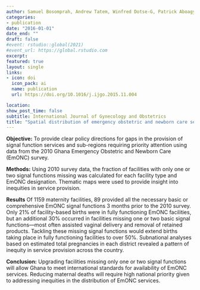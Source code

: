 ```yaml
---
author: Samuel Bosomprah, Andrew Tatem, Winfred Dotse-G, Patrick Aboagye, Zoe Matthews
categories:
- publication
date: "2016-01-01"
date_end: ""
draft: false
#event: rstudio::global(2021)
#event_url: https://global.rstudio.com
excerpt: 
featured: true
layout: single
links:
- icon: doi
  icon_pack: ai
  name: publication
  url: https://doi.org/10.1016/j.ijgo.2015.11.004

location:
show_post_time: false
subtitle: International Journal of Gynecology and Obstetrics
title: "Spatial distribution of emergency obstetric and newborn care services in Ghana: Using the evidence to plan interventions"
---
```


__Objective:__
To provide clear policy directions for gaps in the provision of signal function services and sub-regions requiring priority attention using data from the 2010 Ghana Emergency Obstetric and Newborn Care (EmONC) survey.

__Methods:__
Using 2010 survey data, the fraction of facilities with only one or two signal functions missing was calculated for each facility type and EmONC designation. Thematic maps were used to provide insight into inequities in service provision.

__Results__
Of 1159 maternity facilities, 89 provided all the necessary basic or comprehensive EmONC signal functions 3 months prior to the 2010 survey. Only 21% of facility-based births were in fully functioning EmONC facilities, but an additional 30% occurred in facilities missing one or two basic signal functions—most often assisted vaginal delivery and removal of retained products. Tackling these missing signal functions would extend births taking place in fully functioning facilities to over 50%. Subnational analyses based on estimated total pregnancies in each district revealed a pattern of inequity in service provision across the country.

__Conclusion:__
Upgrading facilities missing only one or two signal functions will allow Ghana to meet international standards for availability of EmONC services. Reducing maternal deaths will require high national priority given to addressing inequities in the distribution of EmONC services.



